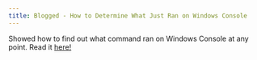 ```yaml
---
title: Blogged - How to Determine What Just Ran on Windows Console
---
```

Showed how to find out what command ran on Windows Console at any point. Read it [here!](https://blogs.msdn.microsoft.com/commandline/2017/07/28/how-to-determine-what-just-ran-on-windows-console/)